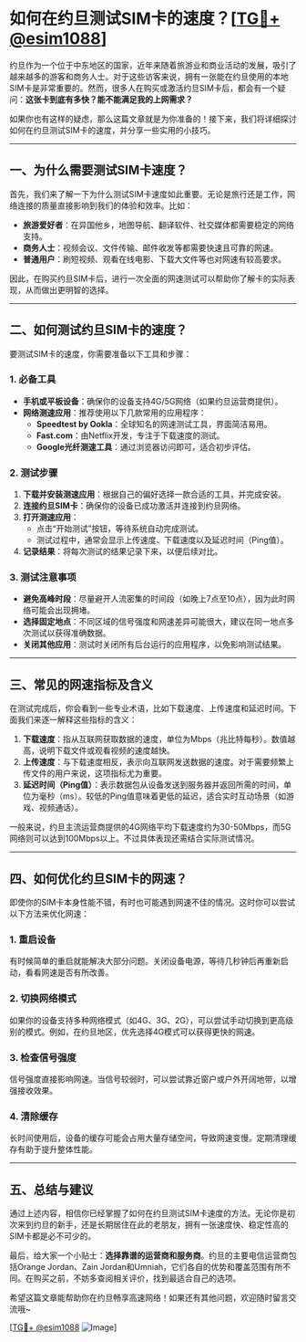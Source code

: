 # 如何在约旦测试SIM卡的速度？[[TG💪+ @esim1088](https://t.me/s/esim1088)]

约旦作为一个位于中东地区的国家，近年来随着旅游业和商业活动的发展，吸引了越来越多的游客和商务人士。对于这些访客来说，拥有一张能在约旦使用的本地SIM卡是非常重要的。然而，很多人在购买或激活约旦SIM卡后，都会有一个疑问：**这张卡到底有多快？能不能满足我的上网需求？**

如果你也有这样的疑虑，那么这篇文章就是为你准备的！接下来，我们将详细探讨如何在约旦测试SIM卡的速度，并分享一些实用的小技巧。

---

## 一、为什么需要测试SIM卡速度？

首先，我们来了解一下为什么测试SIM卡速度如此重要。无论是旅行还是工作，网络连接的质量直接影响到我们的体验和效率。比如：

- **旅游爱好者**：在异国他乡，地图导航、翻译软件、社交媒体都需要稳定的网络支持。
- **商务人士**：视频会议、文件传输、邮件收发等都需要快速且可靠的网速。
- **普通用户**：刷短视频、观看在线电影、下载大文件等也对网速有较高要求。

因此，在购买约旦SIM卡后，进行一次全面的网速测试可以帮助你了解卡的实际表现，从而做出更明智的选择。

---

## 二、如何测试约旦SIM卡的速度？

要测试SIM卡的速度，你需要准备以下工具和步骤：

### 1. **必备工具**
- **手机或平板设备**：确保你的设备支持4G/5G网络（如果约旦运营商提供）。
- **网络测速应用**：推荐使用以下几款常用的应用程序：
  - **Speedtest by Ookla**：全球知名的网速测试工具，界面简洁易用。
  - **Fast.com**：由Netflix开发，专注于下载速度的测试。
  - **Google光纤测速工具**：通过浏览器访问即可，适合初步评估。

### 2. **测试步骤**
1. **下载并安装测速应用**：根据自己的偏好选择一款合适的工具，并完成安装。
2. **连接约旦SIM卡**：确保你的设备已成功激活并连接到约旦网络。
3. **打开测速应用**：
   - 点击“开始测试”按钮，等待系统自动完成测试。
   - 测试过程中，通常会显示上传速度、下载速度以及延迟时间（Ping值）。
4. **记录结果**：将每次测试的结果记录下来，以便后续对比。

### 3. **测试注意事项**
- **避免高峰时段**：尽量避开人流密集的时间段（如晚上7点至10点），因为此时网络可能会出现拥堵。
- **选择固定地点**：不同区域的信号强度和网速差异可能很大，建议在同一地点多次测试以获得准确数据。
- **关闭其他应用**：测试时关闭所有后台运行的应用程序，以免影响测试结果。

---

## 三、常见的网速指标及含义

在测试完成后，你会看到一些专业术语，比如下载速度、上传速度和延迟时间。下面我们来逐一解释这些指标的含义：

1. **下载速度**：指从互联网获取数据的速度，单位为Mbps（兆比特每秒）。数值越高，说明下载文件或观看视频的速度越快。
2. **上传速度**：与下载速度相反，表示向互联网发送数据的速度。对于需要频繁上传文件的用户来说，这项指标尤为重要。
3. **延迟时间（Ping值）**：表示数据包从设备发送到服务器并返回所需的时间，单位为毫秒（ms）。较低的Ping值意味着更低的延迟，适合实时互动场景（如游戏、视频通话）。

一般来说，约旦主流运营商提供的4G网络平均下载速度约为30-50Mbps，而5G网络则可以达到100Mbps以上。不过具体表现还需结合实际测试情况。

---

## 四、如何优化约旦SIM卡的网速？

即使你的SIM卡本身性能不错，有时也可能遇到网速不佳的情况。这时你可以尝试以下方法来优化网速：

### 1. **重启设备**
有时候简单的重启就能解决大部分问题。关闭设备电源，等待几秒钟后再重新启动，看看网速是否有所改善。

### 2. **切换网络模式**
如果你的设备支持多种网络模式（如4G、3G、2G），可以尝试手动切换到更高级别的模式。例如，在约旦地区，优先选择4G模式可以获得更快的网速。

### 3. **检查信号强度**
信号强度直接影响网速。当信号较弱时，可以尝试靠近窗户或户外开阔地带，以增强接收效果。

### 4. **清除缓存**
长时间使用后，设备的缓存可能会占用大量存储空间，导致网速变慢。定期清理缓存有助于提升整体性能。

---

## 五、总结与建议

通过上述内容，相信你已经掌握了如何在约旦测试SIM卡速度的方法。无论你是初次来到约旦的新手，还是长期居住在此的老朋友，拥有一张速度快、稳定性高的SIM卡都是必不可少的。

最后，给大家一个小贴士：**选择靠谱的运营商和服务商**。约旦的主要电信运营商包括Orange Jordan、Zain Jordan和Umniah，它们各自的优势和覆盖范围有所不同。在购买之前，不妨多查阅相关评价，找到最适合自己的选项。

希望这篇文章能帮助你在约旦畅享高速网络！如果还有其他问题，欢迎随时留言交流哦~

[[TG💪+ @esim1088](https://t.me/s/esim1088) ![Image](https://i.postimg.cc/4NQfJmqS/Snipaste-2025-05-13-00-14-12.png)]